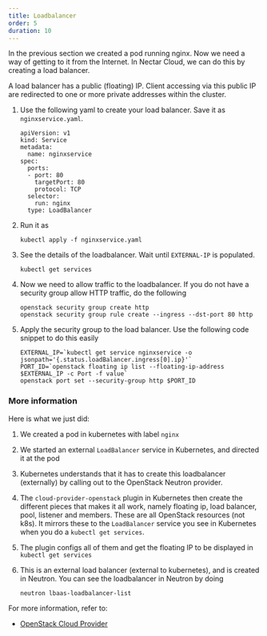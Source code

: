 ```yaml
---
title: Loadbalancer
order: 5
duration: 10
---
```


In the previous section we created a pod running nginx. Now we need a way of
getting to it from the Internet. In Nectar Cloud, we can do this by creating a
load balancer.

A load balancer has a public (floating) IP. Client accessing via this public IP
are redirected to one or more private addresses within the cluster.

1. Use the following yaml to create your load balancer. Save it as
`nginxservice.yaml`.

   ```
   apiVersion: v1
   kind: Service
   metadata:
     name: nginxservice
   spec:
     ports:
     - port: 80
       targetPort: 80
       protocol: TCP
     selector:
       run: nginx
     type: LoadBalancer
   ```

1. Run it as

   ```
   kubectl apply -f nginxservice.yaml
   ```

1. See the details of the loadbalancer. Wait until `EXTERNAL-IP` is populated.

   ```
   kubectl get services
   ```

1. Now we need to allow traffic to the loadbalancer. If you do not have a
   security group allow HTTP traffic, do the following

   ```
   openstack security group create http
   openstack security group rule create --ingress --dst-port 80 http
   ```

1. Apply the security group to the load balancer. Use the following code snippet
   to do this easily

   ```
   EXTERNAL_IP=`kubectl get service nginxservice -o jsonpath='{.status.loadBalancer.ingress[0].ip}'`
   PORT_ID=`openstack floating ip list --floating-ip-address $EXTERNAL_IP -c Port -f value`
   openstack port set --security-group http $PORT_ID
   ```

### More information

Here is what we just did:

1. We created a pod in kubernetes with label `nginx`

1. We started an external `LoadBalancer` service in Kubernetes, and directed it
   at the pod

1. Kubernetes understands that it has to create this loadbalancer (externally)
   by calling out to the OpenStack Neutron provider.

1. The `cloud-provider-openstack` plugin in Kubernetes then create the different
   pieces that makes it all work, namely floating ip, load balancer, pool,
listener and members. These are all OpenStack resources (not k8s). It mirrors
these to the `LoadBalancer` service you see in Kubernetes when you do a `kubectl
get services`.

1. The plugin configs all of them and get the floating IP to be displayed in
   `kubectl get services`

1. This is an external load balancer (external to kubernetes), and is created in
   Neutron. You can see the loadbalancer in Neutron by doing
   ```
   neutron lbaas-loadbalancer-list
   ```

For more information, refer to:

- [OpenStack Cloud Provider](https://kubernetes.io/docs/concepts/cluster-administration/cloud-providers/#openstack)
